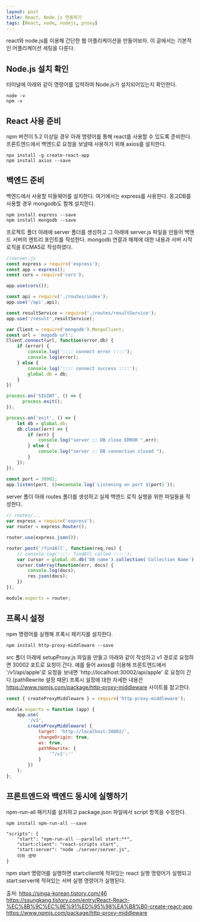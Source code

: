 ```yaml
---
layout: post
title: React, Node.js 연동하기
tags: [React, node, nodejs, proxy]
---
```


react와 node.js를 이용해 간단한 웹 어플리케이션을 만들어보자. 이 글에서는 기본적인 어플리케이션 세팅을 다룬다.

## Node.js 설치 확인
터미널에 아래와 같이 명령어를 입력하여 Node.js가 설치되어있는지 확인한다.
```
node -v
npm -v
```

## React 사용 준비
npm 버전이 5.2 이상일 경우 아래 명령어를 통해 react를 사용할 수 있도록 준비한다. 프론트엔드에서 백엔드로 요청을 보낼때 사용하기 위해 axios를 설치한다.

```
npx install -g create-react-app
npm install axios --save
```

## 백엔드 준비
백엔드에서 사용할 미들웨어를 설치한다. 여기에서는 express를 사용한다. 몽고DB를 사용할 경우 mongodb도 함께 설치한다.

```
npm install express --save
npm install mongodb --save
```

프로젝트 폴더 아래에 server 폴더를 생성하고 그 아래에 server.js 파일을 만들어 백엔드 서버의 엔트리 포인트를 작성한다. mongodb 연결과 해제에 대한 내용과 서버 시작 로직을 ECMA5로 작성하였다.

```javascript
//server.js
const express = require('express');
const app = express();
const cors = require('cors');

app.use(cors());

const api = require('./routes/index');
app.use('/api',api);

const resultService = require('./routes/resultService');
app.use('/result',resultService);

var Client = require('mongodb').MongoClient;
const url = 'mogodb url';
Client.connect(url, function(error,db) {
    if (error) {
        console.log(':::: connect error ::::');
        console.log(error);
    } else {
        console.log(':::: connect success ::::');
        global.db = db;
    }
})

process.on('SIGINT', () => {
	  process.exit();
});

process.on('exit', () => {
    let db = global.db;
    db.close((err) => {
        if (err) {
            console.log("server :: DB close ERROR ",err);
        } else {
            console.log("server :: DB connection closed ");
        }
    });
});

const port = 30002;
app.listen(port, ()=>console.log(`Listening on port ${port}`));
```
server 폴더 아래 routes 폴더를 생성하고 실제 백엔드 로직 실행을 위한 파일들을 작성한다. 
```javascript
// routes/...
var express = require('express');
var router = express.Router();

router.use(express.json());

router.post('/findAll', function(req,res) {
    // console.log(':::: findAll called ::::');
    var cursor = global.db.db('DB name').collection('Collection Name').find({});
    cursor.toArray(function(err, docs) {
        console.log(docs);
        res.json(docs);
    })
});

module.exports = router;
```

## 프록시 설정
npm 명령어를 실행해 프록시 패키지를 설치한다.
```
npm install http-proxy-middleware --save
```
src 폴더 아래에 setupProxy.js 파일을 만들고 아래와 같이 작성하고 v1 경로로 요청하면 30002 포트로 요청이 간다. 예를 들어 axios를 이용해 프론트엔드에서 '/v1/api/apple'로 요청을 보내면 'http://localhost:30002/api/apple' 로 요청이 간다.(pathRewrite 설정 때문) 프록시 설정에 대한 자세한 내용은 https://www.npmjs.com/package/http-proxy-middleware 사이트를 참고한다.

```javascript
const { createProxyMiddleware } = require('http-proxy-middleware');

module.exports = function (app) {
    app.use(
        '/v1',
        createProxyMiddleware( {
            target: 'http://localhost:30002/',
            changeOrigin: true,
            ws: true,
            pathRewrite: {
                '^/v1':''
            }
        })
    );
};
```

## 프론트엔드와 백엔드 동시에 실행하기
npm-run-all 패키지를 설치하고 package.json 파일에서 script 항목을 수정한다.
```
npm install npm-run-all --save

"scripts": {
    "start": "npm-run-all --parallel start:**",
    "start:client": "react-scripts start",
    "start:server": "node ./server/server.js",
    이하 생략
}
```
npm start 명령어를 실행하면 start:client에 적혀있는 react 실행 명령어가 실행되고 start:server에 적혀있는 서버 실행 명령어가 실행된다. 


출처: https://singa-korean.tistory.com/46  
https://ssungkang.tistory.com/entry/React-React-%EC%8B%9C%EC%9E%91%ED%95%98%EA%B8%B0-create-react-app  
https://www.npmjs.com/package/http-proxy-middleware  
